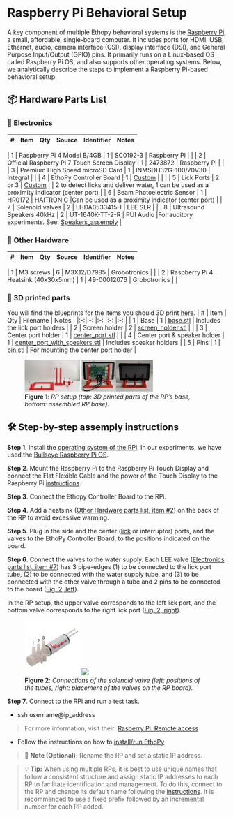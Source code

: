 # Raspberry Pi Behavioral Setup
A key component of multiple Ethopy behavioral systems is the [Raspberry Pi](https://www.raspberrypi.com/), a small, affordable, single-board computer. It includes ports for HDMI, USB, Ethernet, audio, camera interface (CSI), display interface (DSI), and General Purpose Input/Output (GPIO) pins. It primarily runs on a Linux-based OS called Raspberry Pi OS, and also supports other operating systems. Below, we analytically describe the steps to implement a Raspberry Pi-based behavioral setup.

## 📦 Hardware Parts List

### 🔌 Electronics

| # | Item                                          | Qty     | Source              | Identifier            | Notes                                                                                     |
|:-:|:-:                                            |:-:      |:-:                  |:-:                    |:-:                                                                                        |
<a id="electro1"></a>
| 1 | Raspberry Pi 4 Model B/4GB                    | 1       | SC0192-3            |  Raspberry Pi         |                                                                                           |
<a id="electro2"></a>
| 2 | Official Raspberry Pi 7 Touch Screen Display  | 1       | 2473872             |  Raspberry Pi         |                                                                                           |
<a id="electro3"></a>
| 3 | Premium High Speed microSD Card               | 1       | INMSDH32G-100/70V30 | Integral              |                                                                                           |
<a id="electro4"></a>
| 4 | EthoPy Controller Board                       | 1       | [Custom](ethopy_hardware/Homecage/EthoPy_Controller_Board.md)              |                       |                                                                                           |
<a id="electro5"></a>
| 5 | Lick Ports                                    | 2 or 3  | [Custom](ethopy_hardware/Homecage/Lick_ports_assemply.md)              |                       | 2 to detect licks and deliver water, 1 can be used as a proximity indicator (center port) |
<a id="electro6"></a>
| 6 | Beam Photoelectric Sensor                     | 1       | HR0172              |  HAITRONIC         |Can be used as a proximity indicator (center port)                                         |
<a id="electro7"></a>
| 7 | Solenoid valves                               | 2       | LHDA0533415H        | LEE SLR               |                                                                                           | <!--Verify Mfr. source-->
<a id="electro8"></a>
| 8 | Ultrasound Speakers 40kHz                     | 2       | UT-1640K-TT-2-R     | PUI Audio    |For auditory experiments. See: [Speakers_assemply](ethopy_hardware/Homecage/Speakers_assemply.md)                                                                    |

### 🔧 Other Hardware

| # | Item                                | Qty | Source      | Identifier    | Notes       |
|:-:|:-:                                  |:-:  |:-:          |:-:            |:-:          |
<a id="other1"></a>
| 1 | M3 screws                           | 6   | M3X12/D7985 | Grobotronics  |             | <!--Verify Mfr. source & Identifier-->
<a id="other2"></a>
| 2 | Raspberry Pi 4 Heatsink (40x30x5mm) | 1   | 49-00012076 | Grobotronics  |             | <!--Verify Mfr. source & Identifier-->

### 🧩 3D printed parts
You will find the blueprints for the items you should 3D print [here](ethopy_hardware/Homecage/3d_designs).
| # | Item                          | Qty | Filename                                                                                            | Notes                           |
|:-:|:-:                            |:-:  |:-:                                                                                                  |:-:                              |
| 1 | Base                          | 1   | [base.stl](ethopy_hardware/Homecage/3d_designs/base.stl)                                            | Includes the lick port holders  |
| 2 | Screen holder                 | 2   | [screen_holder.stl](ethopy_hardware/Homecage/3d_designs/screen_holder.stl)                          |                                 |
| 3 | Center port holder            | 1   | [center_port.stl](ethopy_hardware/Homecage/3d_designs/center_port.stl)                              |                                 |
| 4 | Center port & speaker holder  | 1   | [center_port_with_speakers.stl](ethopy_hardware/Homecage/3d_designs/center_port_with_speakers.stl)  | Includes speaker holders        |
| 5 | Pins                          | 1   | [pin.stl](ethopy_hardware/Homecage/3d_designs/pin.stl)                                              | For mounting the center port holder |


<figure id="fig1">
  <img src="RP_Figures/Fig1a.png" width="30%" />
  <img src="RP_Figures/Fig1b.png" width="38.7%" />
  <figcaption><b>Figure 1</b>: <i>RP setup (top: 3D printed parts of the RP’s base, bottom: assembled RP base).</i></figcaption>
</figure>


## 🛠️ Step-by-step assemply instructions

**Step 1**. Install the [operating system of the RPi](https://www.raspberrypi.com/documentation/computers/getting-started.html#installing-the-operating-system). In our experiments, we have used the [Bullseye Raspberry Pi OS](https://www.raspberrypi.com/news/raspberry-pi-os-debian-bullseye/).

**Step 2**. Mount the Raspberry Pi to the Raspberry Pi Touch Display and connect the Flat Flexible Cable and the power of the Touch Display to the Raspberry Pi [instructions](https://www.raspberrypi.com/documentation/accessories/display.html).

**Step 3**. Connect the Ethopy Controller Board to the RPi.

**Step 4**. Add a heatsink ([Other Hardware parts list, item #2](#other2)) on the back of the RP to avoid excessive warming.

**Step 5**. Plug in the side and the center ([lick](ethopy_hardware/Homecage/Lick_ports_assemply.md) or interruptor) ports, and the valves to the EthoPy Controller Board, to the positions indicated on the board.

**Step 6**. Connect the valves to the water supply. Each LEE valve ([Electronics parts list, item #7](#electro7)) has 3 pipe-edges (1) to be connected to the lick port tube, (2) to be connected with the water supply tube, and (3) to be connected with the other valve through a tube and 2 pins to be connected to the board ([Fig. 2, left](#fig1)).

In the RP setup, the upper valve corresponds to the left lick port, and the bottom valve corresponds to the right lick port ([Fig. 2, right](#fig1)).

<figure id="fig2">
  <img src="RP_Figures/Fig2a.png" width="30%" />
  <img src="RP_Figures/Fig2b.png" width="30%" />
  <figcaption><b>Figure 2</b>: <i>Connections of the solenoid valve (left: positions of the tubes, right: placement of the valves on the RP board).</i></figcaption>
</figure>

**Step 7**. Connect to the RPi and run a test task.

- ssh username@ip_address 

> For more information, visit their: [Rasberry Pi: Remote access](https://www.raspberrypi.com/documentation/computers/remote-access.html)

- Follow the instructions on how to [install/run EthoPy](https://ef-lab.github.io/ethopy_package/installation/)

> :memo: **Note (Optional):** Rename the RP and set a static IP address.

> :bulb: **Tip:** When using multiple RPs, it is best to use unique names that follow a consistent structure and assign static IP addresses to each RP to facilitate identification and management. To do this, connect to the RP and change its default name following the [instructions](https://ef-lab.github.io/ethopy_package/raspberry_pi). It is recommended to use a fixed prefix followed by an incremental number for each RP added.
